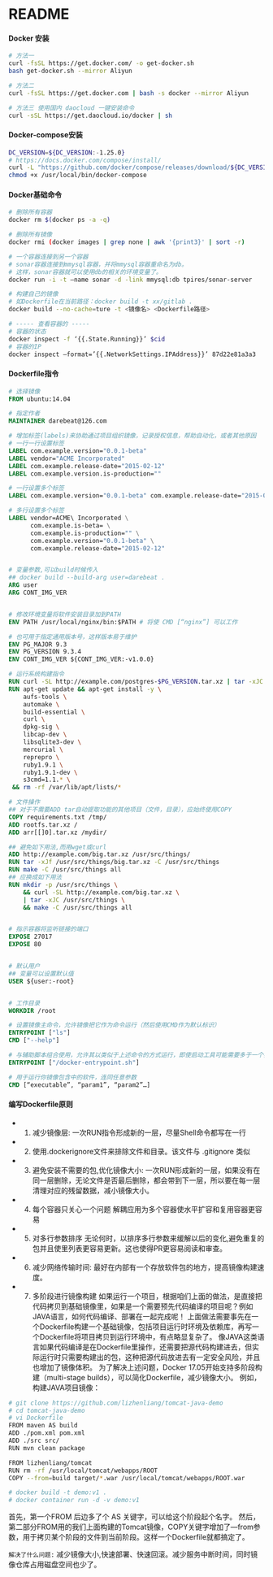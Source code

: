 # README


#### Docker 安装

```sh
# 方法一
curl -fsSL https://get.docker.com/ -o get-docker.sh
bash get-docker.sh --mirror Aliyun

# 方法二
curl -fsSL https://get.docker.com | bash -s docker --mirror Aliyun

# 方法三 使用国内 daocloud 一键安装命令
curl -sSL https://get.daocloud.io/docker | sh
```

#### Docker-compose安装

```sh
DC_VERSION=${DC_VERSION:-1.25.0}
# https://docs.docker.com/compose/install/
curl -L "https://github.com/docker/compose/releases/download/${DC_VERSION}/docker-compose-$(uname -s)-$(uname -m)" -o /usr/local/bin/docker-compose
chmod +x /usr/local/bin/docker-compose
```

#### Docker基础命令

```sh
# 删除所有容器
docker rm $(docker ps -a -q)

# 删除所有镜像
docker rmi (docker images | grep none | awk '{print3}' | sort -r)

# 一个容器连接到另一个容器
# sonar容器连接到mmysql容器，并将mmysql容器重命名为db。
# 这样，sonar容器就可以使用db的相关的环境变量了。
docker run -i -t –name sonar -d -link mmysql:db tpires/sonar-server

# 构建自己的镜像
# 如Dockerfile在当前路径：docker build -t xx/gitlab .
docker build --no-cache=ture -t <镜像名> <Dockerfile路径>

# ----- 查看容器的 -----
# 容器的状态
docker inspect -f ‘{{.State.Running}}’ $cid
# 容器的IP 
docker inspect –format=’{{.NetworkSettings.IPAddress}}’ 87d22e81a3a3 
```



#### Dockerfile指令

```dockerfile
# 选择镜像
FROM ubuntu:14.04

# 指定作者
MAINTAINER darebeat@126.com

# 增加标签(labels)来协助通过项目组织镜像，记录授权信息，帮助自动化，或者其他原因
# 一行一行设置标签
LABEL com.example.version="0.0.1-beta"
LABEL vendor="ACME Incorporated"
LABEL com.example.release-date="2015-02-12"
LABEL com.example.version.is-production=""

# 一行设置多个标签
LABEL com.example.version="0.0.1-beta" com.example.release-date="2015-02-12"

# 多行设置多个标签
LABEL vendor=ACME\ Incorporated \
      com.example.is-beta= \
      com.example.is-production="" \
      com.example.version="0.0.1-beta" \
      com.example.release-date="2015-02-12"


# 变量参数,可以build时候传入
## docker build --build-arg user=darebeat .
ARG user
ARG CONT_IMG_VER


# 修改环境变量将软件安装目录加到PATH
ENV PATH /usr/local/nginx/bin:$PATH # 将使 CMD [“nginx”] 可以工作

# 也可用于指定通用版本号，这样版本易于维护
ENV PG_MAJOR 9.3
ENV PG_VERSION 9.3.4
ENV CONT_IMG_VER ${CONT_IMG_VER:-v1.0.0}

# 运行系统构建指令
RUN curl -SL http://example.com/postgres-$PG_VERSION.tar.xz | tar -xJC /usr/src/postgress && …
RUN apt-get update && apt-get install -y \
    aufs-tools \
    automake \
    build-essential \
    curl \
    dpkg-sig \
    libcap-dev \
    libsqlite3-dev \
    mercurial \
    reprepro \
    ruby1.9.1 \
    ruby1.9.1-dev \
    s3cmd=1.1.* \
 && rm -rf /var/lib/apt/lists/*

# 文件操作
## 对于不需要ADD tar自动提取功能的其他项目（文件，目录），应始终使用COPY
COPY requirements.txt /tmp/
ADD rootfs.tar.xz /
ADD arr[[]0].tar.xz /mydir/

## 避免如下用法,而用wget或curl
ADD http://example.com/big.tar.xz /usr/src/things/
RUN tar -xJf /usr/src/things/big.tar.xz -C /usr/src/things
RUN make -C /usr/src/things all
## 应换成如下用法
RUN mkdir -p /usr/src/things \
    && curl -SL http://example.com/big.tar.xz \
    | tar -xJC /usr/src/things \
    && make -C /usr/src/things all


# 指示容器将监听链接的端口
EXPOSE 27017
EXPOSE 80


# 默认用户
## 变量可以设置默认值
USER ${user:-root}


# 工作目录
WORKDIR /root

# 设置镜像主命令，允许镜像把它作为命令运行（然后使用CMD作为默认标识）
ENTRYPOINT ["ls"]
CMD ["--help"]

# 与辅助脚本组合使用，允许其以类似于上述命令的方式运行，即使启动工具可能需要多于一个步骤
ENTRYPOINT ["/docker-entrypoint.sh"]

# 用于运行你镜像包含中的软件，连同任意参数
CMD [“executable”, “param1”, “param2”…]
```

#### 编写Dockerfile原则

>
+ 1. 减少镜像层: 
一次RUN指令形成新的一层，尽量Shell命令都写在一行
+ 2. 使用.dockerignore文件来排除文件和目录。该文件与 .gitignore 类似
+ 3. 避免安装不需要的包,优化镜像大小: 
一次RUN形成新的一层，如果没有在同一层删除，无论文件是否最后删除，都会带到下一层，所以要在每一层清理对应的残留数据，减小镜像大小。
+ 4. 每个容器只关心一个问题
解耦应用为多个容器使水平扩容和复用容器更容易
+ 5. 对多行参数排序
 无论何时，以排序多行参数来缓解以后的变化,避免重复的包并且使里列表更容易更新。这也使得PR更容易阅读和审查。
+ 6. 减少网络传输时间: 
最好在内部有一个存放软件包的地方，提高镜像构建速度。

+ 7. 多阶段进行镜像构建
如果运行一个项目，根据咱们上面的做法，是直接把代码拷贝到基础镜像里，如果是一个需要预先代码编译的项目呢？例如JAVA语言，如何代码编译、部署在一起完成呢！
上面做法需要事先在一个Dockerfile构建一个基础镜像，包括项目运行时环境及依赖库，再写一个Dockerfile将项目拷贝到运行环境中，有点略显复杂了。
像JAVA这类语言如果代码编译是在Dockerfile里操作，还需要把源代码构建进去，但实际运行时只需要构建出的包，这种把源代码放进去有一定安全风险，并且也增加了镜像体积。
为了解决上述问题，Docker 17.05开始支持多阶段构建（multi-stage builds），可以简化Dockerfile，减少镜像大小。
例如，构建JAVA项目镜像：

```sh
# git clone https://github.com/lizhenliang/tomcat-java-demo
# cd tomcat-java-demo
# vi Dockerfile
FROM maven AS build
ADD ./pom.xml pom.xml
ADD ./src src/
RUN mvn clean package

FROM lizhenliang/tomcat
RUN rm -rf /usr/local/tomcat/webapps/ROOT
COPY --from=build target/*.war /usr/local/tomcat/webapps/ROOT.war

# docker build -t demo:v1 .
# docker container run -d -v demo:v1
```
>
首先，第一个FROM 后边多了个 AS 关键字，可以给这个阶段起个名字。
然后，第二部分FROM用的我们上面构建的Tomcat镜像，COPY关键字增加了—from参数，用于拷贝某个阶段的文件到当前阶段。这样一个Dockerfile就都搞定了。


`解决了什么问题:` 减少镜像大小,快速部署、快速回滚。减少服务中断时间，同时镜像仓库占用磁盘空间也少了。